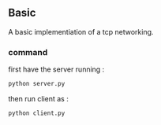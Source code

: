 ## Basic

A basic implementiation of a tcp networking.

### command

first have the server running :

```python
python server.py
```

then run client as :
```python
python client.py
```
